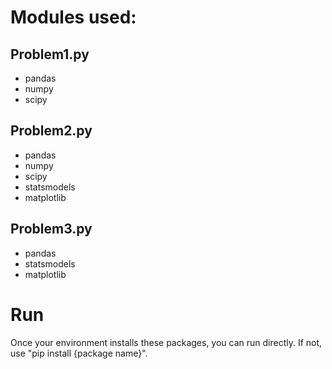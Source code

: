 # Modules used:

## Problem1.py

- pandas
- numpy
- scipy

## Problem2.py

- pandas
- numpy
- scipy
- statsmodels
- matplotlib

## Problem3.py

- pandas
- statsmodels
- matplotlib

# Run

Once your environment installs these packages, you can run directly. If not, use "pip install {package name}".
